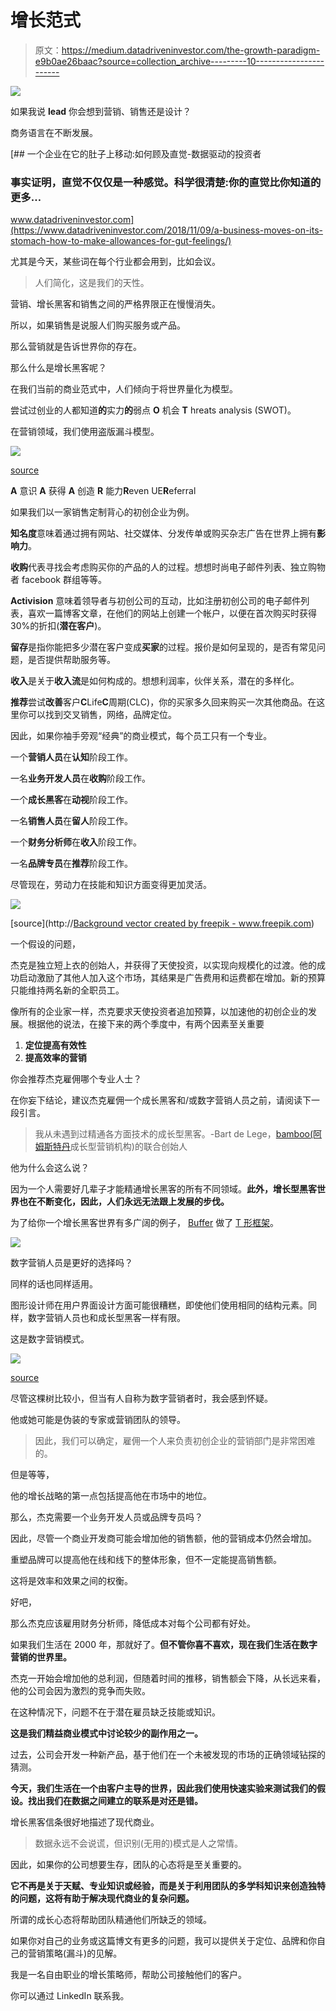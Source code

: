 # 增长范式

> 原文：<https://medium.datadriveninvestor.com/the-growth-paradigm-e9b0ae26baac?source=collection_archive---------10----------------------->

[![](img/b7481957e843c3911e6e66c92e249b22.png)](http://www.track.datadriveninvestor.com/1B9E)

如果我说 **lead** 你会想到营销、销售还是设计？

商务语言在不断发展。

[](https://www.datadriveninvestor.com/2018/11/09/a-business-moves-on-its-stomach-how-to-make-allowances-for-gut-feelings/) [## 一个企业在它的肚子上移动:如何顾及直觉-数据驱动的投资者

### 事实证明，直觉不仅仅是一种感觉。科学很清楚:你的直觉比你知道的更多…

www.datadriveninvestor.com](https://www.datadriveninvestor.com/2018/11/09/a-business-moves-on-its-stomach-how-to-make-allowances-for-gut-feelings/) 

尤其是今天，某些词在每个行业都会用到，比如会议。

> 人们简化，这是我们的天性。

营销、增长黑客和销售之间的严格界限正在慢慢消失。

所以，如果销售是说服人们购买服务或产品。

那么营销就是告诉世界你的存在。

那么什么是增长黑客呢？

在我们当前的商业范式中，人们倾向于将世界量化为模型。

尝试过创业的人都知道**的**实力**的**弱点 **O** 机会 **T** hreats analysis (SWOT)。

在营销领域，我们使用盗版漏斗模型。

![](img/586b6e165316ccda84206e314823dcfc.png)

[source](https://growthtribe.fi/growth-hacking-academy/2-day-crash-course)

**A** 意识 **A** 获得 **A** 创造 **R** 能力**R**even UE**R**eferral

如果我们以一家销售定制背心的初创企业为例。

**知名度**意味着通过拥有网站、社交媒体、分发传单或购买杂志广告在世界上拥有**影响力**。

**收购**代表寻找会考虑购买你的产品的人的过程。想想时尚电子邮件列表、独立购物者 facebook 群组等等。

**Activision** 意味着领导者与初创公司的互动，比如注册初创公司的电子邮件列表，喜欢一篇博客文章，在他们的网站上创建一个帐户，以便在首次购买时获得 30%的折扣(**潜在客户**)。

**留存**是指你能把多少潜在客户变成**买家**的过程。报价是如何呈现的，是否有常见问题，是否提供帮助服务等。

**收入**是关于**收入流**是如何构成的。想想利润率，伙伴关系，潜在的多样化。

**推荐**尝试**改善**客户**C**Life**C**周期(CLC)，你的买家多久回来购买一次其他商品。在这里你可以找到交叉销售，网络，品牌定位。

因此，如果你袖手旁观“经典”的商业模式，每个员工只有一个专业。

一个**营销人员**在**认知**阶段工作。

一名**业务开发人员**在**收购**阶段工作。

一个**成长黑客**在**动视**阶段工作。

一名**销售人员**在**留人**阶段工作。

一个**财务分析师**在**收入**阶段工作。

一名**品牌专员**在**推荐**阶段工作。

尽管现在，劳动力在技能和知识方面变得更加灵活。

![](img/832b3dbee91a5600a3bb1bb18d20c2a6.png)

[source](http://<a href="https://www.freepik.com/free-photos-vectors/background">Background vector created by freepik - www.freepik.com</a>)

一个假设的问题，

杰克是独立短上衣的创始人，并获得了天使投资，以实现向规模化的过渡。他的成功启动激励了其他人加入这个市场，其结果是广告费用和运费都在增加。新的预算只能维持两名新的全职员工。

像所有的企业家一样，杰克要求天使投资者追加预算，以加速他的初创企业的发展。根据他的说法，在接下来的两个季度中，有两个因素至关重要

1.  **定位提高有效性**
2.  **提高效率的营销**

你会推荐杰克雇佣哪个专业人士？

在你妄下结论，建议杰克雇佣一个成长黑客和/或数字营销人员之前，请阅读下一段引言。

> 我从未遇到过精通各方面技术的成长型黑客。-Bart de Lege，[bamboo(阿姆斯特丹](https://bammboo.io)成长型营销机构)的联合创始人

他为什么会这么说？

因为一个人需要好几辈子才能精通增长黑客的所有不同领域。**此外，增长型黑客世界也在不断变化，因此，人们永远无法跟上发展的步伐。**

为了给你一个增长黑客世界有多广阔的例子， [Buffer](https://buffer.com) 做了 [T 形框架](https://buffer.com/resources/t-shaped-marketer)。

![](img/b1a03bfe4c470a7abf05660147842ae5.png)

数字营销人员是更好的选择吗？

同样的话也同样适用。

图形设计师在用户界面设计方面可能很糟糕，即使他们使用相同的结构元素。同样，数字营销人员也和成长型黑客一样有限。

这是数字营销模式。

![](img/ab95b3aedb64f430ce731026b5f726e9.png)

[source](http://risingvoices.in/scope-of-digital-media-marketing-in-north-east-india/)

尽管这棵树比较小，但当有人自称为数字营销者时，我会感到怀疑。

他或她可能是伪装的专家或营销团队的领导。

> 因此，我们可以确定，雇佣一个人来负责初创企业的营销部门是非常困难的。

但是等等，

他的增长战略的第一点包括提高他在市场中的地位。

那么，杰克需要一个业务开发人员或品牌专员吗？

因此，尽管一个商业开发商可能会增加他的销售额，他的营销成本仍然会增加。

重塑品牌可以提高他在线和线下的整体形象，但不一定能提高销售额。

这将是效率和效果之间的权衡。

好吧，

那么杰克应该雇用财务分析师，降低成本对每个公司都有好处。

如果我们生活在 2000 年，那就好了。**但不管你喜不喜欢，现在我们生活在数字营销的世界里。**

杰克一开始会增加他的总利润，但随着时间的推移，销售额会下降，从长远来看，他的公司会因为激烈的竞争而失败。

在这种情况下，问题不在于潜在雇员缺乏技能或知识。

**这是我们精益商业模式中讨论较少的副作用之一。**

过去，公司会开发一种新产品，基于他们在一个未被发现的市场的正确领域钻探的猜测。

**今天，我们生活在一个由客户主导的世界，因此我们使用快速实验来测试我们的假设。找出我们在数据之间建立的联系是对还是错。**

增长黑客信条很好地描述了现代商业。

> 数据永远不会说谎，但识别(无用的)模式是人之常情。

因此，如果你的公司想要生存，团队的心态将是至关重要的。

**它不再是关于天赋、专业知识或经验，而是关于利用团队的多学科知识来创造独特的问题，这将有助于解决现代商业的复杂问题。**

所谓的成长心态将帮助团队精通他们所缺乏的领域。

如果你对自己的业务或这篇博文有更多的问题，我可以提供关于定位、品牌和你自己的营销策略(漏斗)的见解。

我是一名自由职业的增长策略师，帮助公司接触他们的客户。

你可以通过 LinkedIn 联系我。